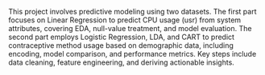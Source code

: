 This project involves predictive modeling using two datasets. The first part focuses on Linear Regression to predict CPU usage (usr) from system attributes, covering EDA, null-value treatment, and model evaluation. The second part employs Logistic Regression, LDA, and CART to predict contraceptive method usage based on demographic data, including encoding, model comparison, and performance metrics. Key steps include data cleaning, feature engineering, and deriving actionable insights.
